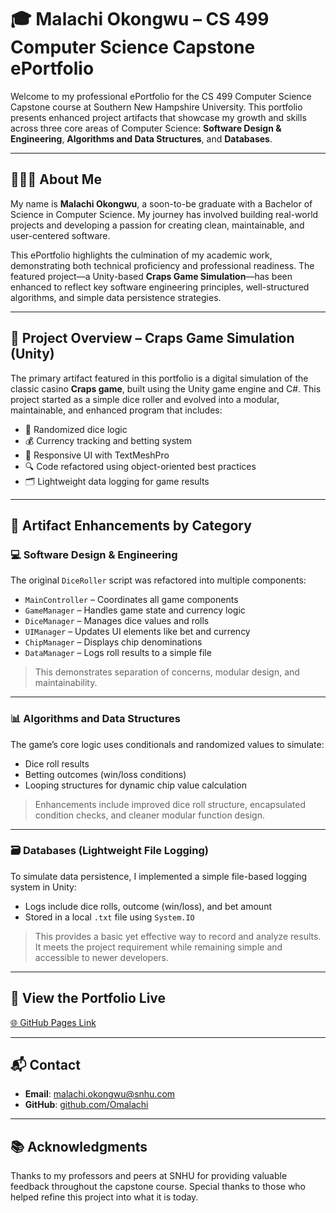 # 🎓 Malachi Okongwu – CS 499 Computer Science Capstone ePortfolio

Welcome to my professional ePortfolio for the CS 499 Computer Science Capstone course at Southern New Hampshire University. This portfolio presents enhanced project artifacts that showcase my growth and skills across three core areas of Computer Science: **Software Design & Engineering**, **Algorithms and Data Structures**, and **Databases**.

---

## 👨🏾‍💻 About Me

My name is **Malachi Okongwu**, a soon-to-be graduate with a Bachelor of Science in Computer Science. My journey has involved building real-world projects and developing a passion for creating clean, maintainable, and user-centered software.

This ePortfolio highlights the culmination of my academic work, demonstrating both technical proficiency and professional readiness. The featured project—a Unity-based **Craps Game Simulation**—has been enhanced to reflect key software engineering principles, well-structured algorithms, and simple data persistence strategies.

---

## 🧩 Project Overview – Craps Game Simulation (Unity)

The primary artifact featured in this portfolio is a digital simulation of the classic casino **Craps game**, built using the Unity game engine and C#. This project started as a simple dice roller and evolved into a modular, maintainable, and enhanced program that includes:

- 🎲 Randomized dice logic
- 💰 Currency tracking and betting system
- 🎨 Responsive UI with TextMeshPro
- 🔍 Code refactored using object-oriented best practices
- 🗂️ Lightweight data logging for game results

---

## 📁 Artifact Enhancements by Category

### 💻 Software Design & Engineering

The original `DiceRoller` script was refactored into multiple components:

- `MainController` – Coordinates all game components
- `GameManager` – Handles game state and currency logic
- `DiceManager` – Manages dice values and rolls
- `UIManager` – Updates UI elements like bet and currency
- `ChipManager` – Displays chip denominations
- `DataManager` – Logs roll results to a simple file

> This demonstrates separation of concerns, modular design, and maintainability.

---

### 📊 Algorithms and Data Structures

The game’s core logic uses conditionals and randomized values to simulate:

- Dice roll results
- Betting outcomes (win/loss conditions)
- Looping structures for dynamic chip value calculation

> Enhancements include improved dice roll structure, encapsulated condition checks, and cleaner modular function design.

---

### 🗃️ Databases (Lightweight File Logging)

To simulate data persistence, I implemented a simple file-based logging system in Unity:

- Logs include dice rolls, outcome (win/loss), and bet amount
- Stored in a local `.txt` file using `System.IO`

> This provides a basic yet effective way to record and analyze results. It meets the project requirement while remaining simple and accessible to newer developers.

---

## 🔗 View the Portfolio Live

[🌐 GitHub Pages Link](https://github.com/Omalachi/CS499)

---

## 📬 Contact

- **Email**: malachi.okongwu@snhu.com
- **GitHub**: [github.com/Omalachi](https://github.com/Omalachi)

---

## 📚 Acknowledgments

Thanks to my professors and peers at SNHU for providing valuable feedback throughout the capstone course. Special thanks to those who helped refine this project into what it is today.

